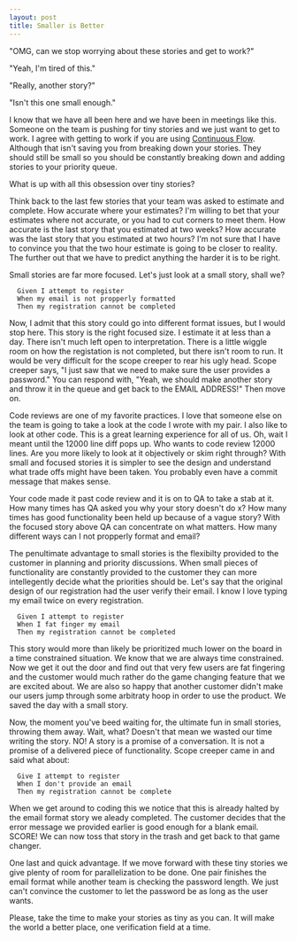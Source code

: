 ```yaml
---
layout: post
title: Smaller is Better
---
```


"OMG, can we stop worrying about these stories and get to work?"

"Yeah, I'm tired of this."

"Really, another story?"

"Isn't this one small enough."

I know that we have all been here and we have been in meetings like
this. Someone on the team is pushing for tiny stories and we just want
to get to work. I agree with getting to work if you are using
[Continuous Flow](https://en.wikipedia.org/wiki/Continuous_Flow_Manufacturing).
Although that isn't saving you from breaking down your stories. They
should still be small so you should be constantly breaking down and
adding stories to your priority queue.

What is up with all this obsession over tiny stories?

Think back to the last few stories that your team was asked to estimate
and complete. How accurate where your estimates? I'm willing to bet that
your estimates where not accurate, or you had to cut corners to meet
them. How accurate is the last story that you estimated at two weeks?
How accurate was the last story that you estimated at two hours? I'm
not sure that I have to convince you that the two hour estimate is going
to be closer to reality. The further out that we have to predict
anything the harder it is to be right.

Small stories are far more focused. Let's just look at a small story,
shall we?

```
  Given I attempt to register
  When my email is not propperly formatted
  Then my registration cannot be completed
```

Now, I admit that this story could go into different format issues, but
I would stop here. This story is the right focused size. I estimate it
at less than a day. There isn't much left open to interpretation. There
is a little wiggle room on how the registation is not completed, but
there isn't room to run. It would be very difficult for the scope
creeper to rear his ugly head. Scope creeper says, "I just saw that we
need to make sure the user provides a password." You can respond with,
"Yeah, we should make another story and throw it in the queue and get
back to the EMAIL ADDRESS!" Then move on.

Code reviews are one of my favorite practices. I love that someone else
on the team is going to take a look at the code I wrote with my pair. I
also like to look at other code. This is a great learning experience for
all of us. Oh, wait I meant until the 12000 line diff pops up. Who wants
to code review 12000 lines. Are you more likely to look at it
objectively or skim right through? With small and focused stories it is
simpler to see the design and understand what trade offs might have been
taken. You probably even have a commit message that makes sense.

Your code made it past code review and it is on to QA to take a stab at
it. How many times has QA asked you why your story doesn't do x? How
many times has good functionality been held up because of a vague story?
With the focused story above QA can concentrate on what matters. How
many different ways can I not propperly format and email?

The penultimate advantage to small stories is the flexibilty
provided to the customer in planning and priority discussions. When small
pieces of functionality are constantly provided to the customer they can
more intellegently decide what the priorities should be. Let's say that
the original design of our registration had the user verify their email.
I know I love typing my email twice on every registration.

```
  Given I attempt to register
  When I fat finger my email
  Then my registration cannot be completed
```

This story would more than likely be prioritized much lower on the board
in a time constrained situation. We know that we are always time
constrained. Now we get it out the door and find out that very few users
are fat fingering and the customer would much rather do the game
changing feature that we are excited about. We are also so happy that
another customer didn't make our users jump through some arbitraty hoop
in order to use the product. We saved the day with a small story.

Now, the moment you've beed waiting for, the ultimate fun in small
stories, throwing them away. Wait, what? Doesn't that mean we wasted our
time writing the story. NO! A story is a promise of a conversation. It
is not a promise of a delivered piece of functionality. Scope creeper
came in and said what about:

```
  Give I attempt to register
  When I don't provide an email
  Then my registration cannot be complete
```

When we get around to coding this we notice that this is already halted
by the email format story we aleady completed. The customer decides that
the error message we provided earlier is good enough for a blank email.
SCORE! We can now toss that story in the trash and get back to that game
changer.

One last and quick advantage. If we move forward with these tiny stories
we give plenty of room for parallelization to be done. One pair finishes
the email format while another team is checking the password length. We
just can't convince the customer to let the password be as long as
the user wants.

Please, take the time to make your stories as tiny as you can. It will
make the world a better place, one verification field at a time.
